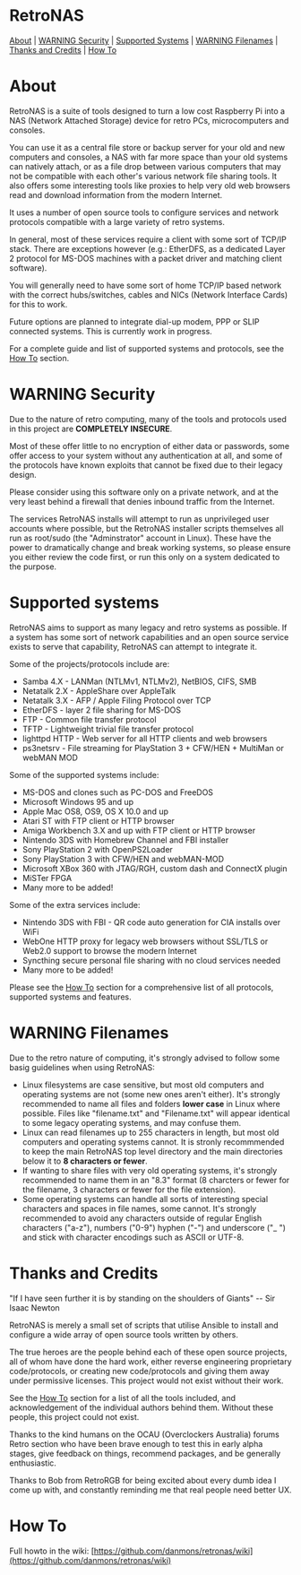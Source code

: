 # RetroNAS

[About](#About) | [WARNING Security](#WARNING-Security) | [Supported Systems](#Supported-Systems) | [WARNING Filenames](#WARNING-Filenames) | [Thanks and Credits](#Thanks-and-Credits) | [How To](#How-To) 

# About

RetroNAS is a suite of tools designed to turn a low cost Raspberry Pi into a NAS (Network Attached Storage) device for retro PCs, microcomputers and consoles.

You can use it as a central file store or backup server for your old and new computers and consoles, a NAS with far more space than your old systems can natively attach, or as a file drop between various computers that may not be compatible with each other's various network file sharing tools. It also offers some interesting tools like proxies to help very old web browsers read and download information from the modern Internet. 

It uses a number of open source tools to configure services and network protocols compatible with a large variety of retro systems.

In general, most of these services require a client with some sort of TCP/IP stack. There are exceptions however (e.g.: EtherDFS, as a dedicated Layer 2 protocol for MS-DOS machines with a packet driver and matching client software).

You will generally need to have some sort of home TCP/IP based network with the correct hubs/switches, cables and NICs (Network Interface Cards) for this to work. 

Future options are planned to integrate dial-up modem, PPP or SLIP connected systems.  This is currently work in progress.

For a complete guide and list of supported systems and protocols, see the [How To](#How-To) section.

# WARNING Security

Due to the nature of retro computing, many of the tools and protocols used in this project are **COMPLETELY INSECURE**.

Most of these offer little to no encryption of either data or passwords, some offer access to your system without any authentication at all, and some of the protocols have known exploits that cannot be fixed due to their legacy design.

Please consider using this software only on a private network, and at the very least behind a firewall that denies inbound traffic from the Internet.

The services RetroNAS installs will attempt to run as unprivileged user accounts where possible, but the RetroNAS installer scripts themselves all run as root/sudo (the "Adminstrator" account in Linux). These have the power to dramatically change and break working systems, so please ensure you either review the code first, or run this only on a system dedicated to the purpose.

# Supported systems

RetroNAS aims to support as many legacy and retro systems as possible. If a system has some sort of network capabilities and an open source service exists to serve that capability, RetroNAS can attempt to integrate it.

Some of the projects/protocols include are:
* Samba 4.X - LANMan (NTLMv1, NTLMv2), NetBIOS, CIFS, SMB
* Netatalk 2.X - AppleShare over AppleTalk
* Netatalk 3.X - AFP / Apple Filing Protocol over TCP
* EtherDFS - layer 2 file sharing for MS-DOS
* FTP - Common file transfer protocol
* TFTP - Lightweight trivial file transfer protocol
* lighttpd HTTP - Web server for all HTTP clients and web browsers
* ps3netsrv - File streaming for PlayStation 3 + CFW/HEN + MultiMan or webMAN MOD

Some of the supported systems include:
* MS-DOS and clones such as PC-DOS and FreeDOS
* Microsoft Windows 95 and up
* Apple Mac OS8, OS9, OS X 10.0 and up
* Atari ST with FTP client or HTTP browser
* Amiga Workbench 3.X and up with FTP client or HTTP browser
* Nintendo 3DS with Homebrew Channel and FBI installer
* Sony PlayStation 2 with OpenPS2Loader
* Sony PlayStation 3 with CFW/HEN and webMAN-MOD
* Microsoft XBox 360 with JTAG/RGH, custom dash and ConnectX plugin
* MiSTer FPGA
* Many more to be added!

Some of the extra services include:
* Nintendo 3DS with FBI - QR code auto generation for CIA installs over WiFi
* WebOne HTTP proxy for legacy web browsers without SSL/TLS or Web2.0 support to browse the modern Internet
* Syncthing secure personal file sharing with no cloud services needed
* Many more to be added!

Please see the [How To](#How-To) section for a comprehensive list of all protocols, supported systems and features.

# WARNING Filenames

Due to the retro nature of computing, it's strongly advised to follow some basig guidelines when using RetroNAS:

* Linux filesystems are case sensitive, but most old computers and operating systems are not (some new ones aren't either). It's strongly recommended to name all files and folders **lower case** in Linux where possible. Files like "filename.txt" and "Filename.txt" will appear identical to some legacy operating systems, and may confuse them. 
* Linux can read filenames up to 255 characters in length, but most old computers and operating systems cannot.  It is stronly recommmended to keep the main RetroNAS top level directory and the main directories below it to **8 characters or fewer**. 
* If wanting to share files with very old operating systems, it's strongly recommended to name them in an "8.3" format (8 charcters or fewer for the filename, 3 characters or fewer for the file extension). 
* Some operating systems can handle all sorts of interesting special characters and spaces in file names, some cannot.  It's strongly recommended to avoid any characters outside of regular English characters ("a-z"), numbers ("0-9") hyphen ("-") and underscore ("_ ") and stick with character encodings such as ASCII or UTF-8.

# Thanks and Credits

"If I have seen further it is by standing on the shoulders of Giants" -- Sir Isaac Newton

RetroNAS is merely a small set of scripts that utilise Ansible to install and configure a wide array of open source tools written by others.

The true heroes are the people behind each of these open source projects, all of whom have done the hard work, either reverse engineering proprietary code/protocols, or creating new code/protocols and giving them away under permissive licenses.  This project would not exist without their work. 

See the [How To](#How-To) section for a list of all the tools included, and acknowledgement of the individual authors behind them. Without these people, this project could not exist.

Thanks to the kind humans on the OCAU (Overclockers Australia) forums Retro section who have been brave enough to test this in early alpha stages, give feedback on things, recommend packages, and be generally enthusiastic.

Thanks to Bob from RetroRGB for being excited about every dumb idea I come up with, and constantly reminding me that real people need better UX. 

# How To

Full howto in the wiki: [https://github.com/danmons/retronas/wiki](https://github.com/danmons/retronas/wiki)
